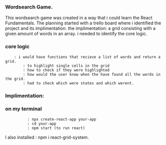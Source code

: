 ### Wordsearch Game.

This wordsearch game was created in a way that i could learn the React Fundamentals.
The planning started with a trello board where i identified the project and its implimentation.
the implimentation:
    a grid consisting with a given amount of words in an array.
    i needed to identify the core logic.
### core logic  
        : i would have functions that recieve a list of words and return a grid.
            : to highlight single cells in the grid
            : how to check if they were highlighted
            : how would the user know when the have found all the words in the grid.
            : had to check which were states and which werent.
            
### Implimentation:
### on my terminal
              : npx create-react-app your-app
              : cd your-app
              : npm start (to run react)
I also installed : npm i react-grid-system.              
